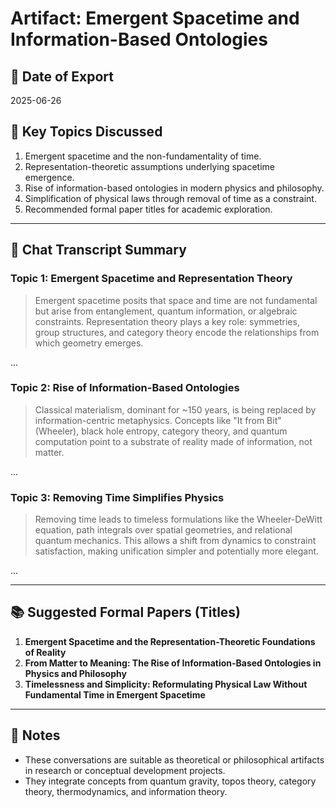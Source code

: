 
# Artifact: Emergent Spacetime and Information-Based Ontologies

## 📅 Date of Export
2025-06-26

## 🧠 Key Topics Discussed

1. Emergent spacetime and the non-fundamentality of time.
2. Representation-theoretic assumptions underlying spacetime emergence.
3. Rise of information-based ontologies in modern physics and philosophy.
4. Simplification of physical laws through removal of time as a constraint.
5. Recommended formal paper titles for academic exploration.

---

## 📜 Chat Transcript Summary

### Topic 1: Emergent Spacetime and Representation Theory

> Emergent spacetime posits that space and time are not fundamental but arise from entanglement, quantum information, or algebraic constraints. Representation theory plays a key role: symmetries, group structures, and category theory encode the relationships from which geometry emerges.

...

### Topic 2: Rise of Information-Based Ontologies

> Classical materialism, dominant for ~150 years, is being replaced by information-centric metaphysics. Concepts like "It from Bit" (Wheeler), black hole entropy, category theory, and quantum computation point to a substrate of reality made of information, not matter.

...

### Topic 3: Removing Time Simplifies Physics

> Removing time leads to timeless formulations like the Wheeler-DeWitt equation, path integrals over spatial geometries, and relational quantum mechanics. This allows a shift from dynamics to constraint satisfaction, making unification simpler and potentially more elegant.

...

---

## 📚 Suggested Formal Papers (Titles)

1. **Emergent Spacetime and the Representation-Theoretic Foundations of Reality**
2. **From Matter to Meaning: The Rise of Information-Based Ontologies in Physics and Philosophy**
3. **Timelessness and Simplicity: Reformulating Physical Law Without Fundamental Time in Emergent Spacetime**

---

## 📎 Notes

- These conversations are suitable as theoretical or philosophical artifacts in research or conceptual development projects.
- They integrate concepts from quantum gravity, topos theory, category theory, thermodynamics, and information theory.

